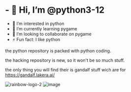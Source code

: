# - 👋 Hi, I’m @python3-12
- 👀 I’m interested in python
- 🌱 I’m currently learning pygame
- 💞️ I’m looking to collaborate on pygame
- ⚡ Fun fact: I like python
  
the python repository is packed with python coding.

the hacking repository is new, so it won't be so much stuff.

the only thing you will find their is gandalf stuff wich are for https://gandalf.lakera.ai/

![rainbow-logo-2](https://github.com/user-attachments/assets/22eebed5-b218-4fa2-96e2-05e699f5245f)
![image](https://github.com/user-attachments/assets/a466122f-852e-4125-aa6b-890a5a4c9f1a)




<!---
python3-12/python3-12 is a ✨ special ✨ repository because its `README.md` (this file) appears on your GitHub profile.
You can click the Preview link to take a look at your changes.
--->
